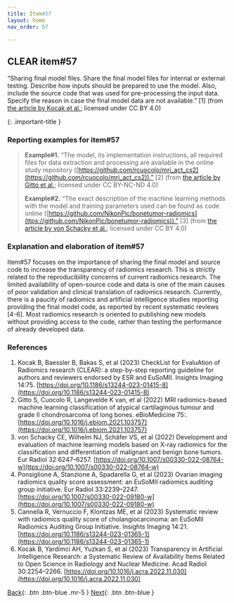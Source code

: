 ```yaml
---
title: Item#57
layout: home
nav_order: 57

---
```

## CLEAR item#57

“Sharing final model files. Share the final model files for internal or external testing. Describe how inputs should be prepared to use the model. Also, include the source code that was used for pre-processing the input data. Specify the reason in case the final model data are not available.” [1] (from [the article by Kocak et al.](https://doi.org/10.1186/s13244-023-01415-8); licensed under CC BY 4.0)

{: .important-title }

### Reporting examples for item#57

> **Example#1.** “The model, its implementation instructions, all required files for data extraction and processing are available in the online study repository ([https://github.com/rcuocolo/mri_act_cs2](https://github.com/rcuocolo/mri_act_cs2)).” [2] (from [the article by Gitto et al.](https://doi.org/10.1016/j.ebiom.2021.103757); licensed under CC BY-NC-ND 4.0)

> **Example#2.** “The exact description of the machine learning methods with the model and training parameters used can be found as code online ([https://github.com/NikonPic/bonetumor-radiomics](ttps://github.com/NikonPic/bonetumor-radiomics)).” [3] (from [the article by von Schacky et al.](https://doi.org/10.1007/s00330-022-08764-w); licensed under CC BY 4.0)

### Explanation and elaboration of item#57
Item#57 focuses on the importance of sharing the final model and source code to increase the transparency of radiomics research. This is strictly related to the reproducibility concerns of current radiomics research. The limited availability of open-source code and data is one of the main causes of poor validation and clinical translation of radiomics research. Currently, there is a paucity of radiomics and artificial intelligence studies reporting providing the final model code, as reported by recent systematic reviews [4-6]. Most radiomics research is oriented to publishing new models without providing access to the code, rather than testing the performance of already developed data.

### References

1. 	Kocak B, Baessler B, Bakas S, et al (2023) CheckList for EvaluAtion of Radiomics research (CLEAR): a step-by-step reporting guideline for authors and reviewers endorsed by ESR and EuSoMII. Insights Imaging 14:75. [https://doi.org/10.1186/s13244-023-01415-8](https://doi.org/10.1186/s13244-023-01415-8)
2. 	Gitto S, Cuocolo R, Langevelde K van, et al (2022) MRI radiomics-based machine learning classification of atypical cartilaginous tumour and grade II chondrosarcoma of long bones. eBioMedicine 75:. [https://doi.org/10.1016/j.ebiom.2021.103757](https://doi.org/10.1016/j.ebiom.2021.103757)
3. 	von Schacky CE, Wilhelm NJ, Schäfer VS, et al (2022) Development and evaluation of machine learning models based on X-ray radiomics for the classification and differentiation of malignant and benign bone tumors. Eur Radiol 32:6247–6257. [https://doi.org/10.1007/s00330-022-08764-w](ttps://doi.org/10.1007/s00330-022-08764-w)
4. 	Ponsiglione A, Stanzione A, Spadarella G, et al (2023) Ovarian imaging radiomics quality score assessment: an EuSoMII radiomics auditing group initiative. Eur Radiol 33:2239–2247. [https://doi.org/10.1007/s00330-022-09180-w](https://doi.org/10.1007/s00330-022-09180-w)
5. 	Cannella R, Vernuccio F, Klontzas ME, et al (2023) Systematic review with radiomics quality score of cholangiocarcinoma: an EuSoMII Radiomics Auditing Group Initiative. Insights Imaging 14:21. [https://doi.org/10.1186/s13244-023-01365-1](https://doi.org/10.1186/s13244-023-01365-1)
6. 	Kocak B, Yardimci AH, Yuzkan S, et al (2023) Transparency in Artificial Intelligence Research: a Systematic Review of Availability Items Related to Open Science in Radiology and Nuclear Medicine. Acad Radiol 30:2254–2266. [https://doi.org/10.1016/j.acra.2022.11.030](https://doi.org/10.1016/j.acra.2022.11.030)


[Back](https://radiomic.github.io/CLEAR-E3/docs/Item12.html){: .btn .btn-blue .mr-5  }
[Next](https://radiomic.github.io/CLEAR-E3/docs/Item57.html){: .btn .btn-blue  }
